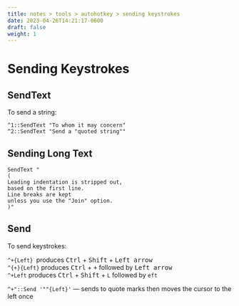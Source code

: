 ```yaml
---
title: notes > tools > autohotkey > sending keystrokes
date: 2023-04-26T14:21:17-0600
draft: false
weight: 1
---
```

# Sending Keystrokes
## SendText 
To send a string:
```autohotkey
^1::SendText "To whom it may concern"
^2::SendText "Send a "quoted string""
```

## Sending Long Text
```autohotkey
SendText "
(
Leading indentation is stripped out,
based on the first line.
Line breaks are kept
unless you use the "Join" option.
)"
```

## Send 
To send keystrokes:  

`^+{Left} `produces <kbd>Ctrl</kbd> + <kbd>Shift</kbd> + <kbd>Left arrow</kbd>  
`^{+}{Left}` produces <kbd>Ctrl</kbd> + <kbd>+</kbd> followed by <kbd>Left arrow</kbd>  
`^+Left` produces <kbd>Ctrl</kbd> + <kbd>Shift</kbd> + `L` followed by `eft`  

`^+"::Send '""{Left}'` — sends to quote marks then moves the cursor to the left once
